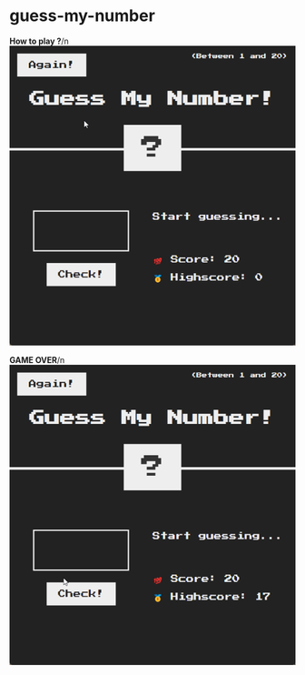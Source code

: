 # guess-my-number

**How to play ?**/n
![How to play ?](gif-file/chrome_cBDQitrtLw.gif)

**GAME OVER**/n
![GAME OVER](gif-file/chrome_Z51rFWt72e.gif)
